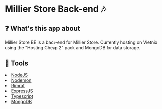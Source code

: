 # Millier Store Back-end 🎶

## ❓ What's this app about
Millier Store BE is a back-end for Millier Store. Currently hosting on Vietnix using the "Hosting Cheap 2" pack and MongoDB for data storage.

## 🔧 Tools
<li><a href="https://nodejs.org/en">NodeJS</a></li>
<li><a href="https://www.npmjs.com/package/nodemon">Nodemon</a></li>
<li><a href="https://www.npmjs.com/package/rimraf">Rimraf</a></li>
<li><a href="https://expressjs.com/">ExpressJS</a></li>
<li><a href="https://www.typescriptlang.org/">Typescript</a></li>
<li><a href="https://www.mongodb.com/">MongoDB</a></li>




